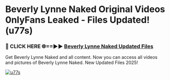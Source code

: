 # Beverly Lynne Naked Original Videos 0nlyFans Leaked - Files Updated! (u77s)

<h3>🔴 CLICK HERE 🌐==►► <a href="https://tinyurl.com/up5wt9bj" rel="nofollow">Beverly Lynne Naked Updated Files</a></h3>

Get Beverly Lynne Naked and all content. Now you can access all videos and pictures of Beverly Lynne Naked. New Updated Files 2025!

[![u77s](https://i.imgur.com/ABiUzMV.gif)](https://tinyurl.com/up5wt9bj)
